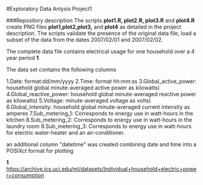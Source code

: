 #Exploratory Data Anlysis Project1

###Repository description
The scripts **plot1.R, plot2.R, plot3.R** and **plot4.R** create PNG files **plot1,plot2,plot3,** and **plot4** as detailed 
in the project description. The scripts validate the presence of the original data file, load a subset of 
the data from the dates 2007/02/01 and 2007/02/02. 

The complete data file contains electrical usage for one household over a 4 year period  **1**

The data set contains the following columns

1.Date: format:dd/mm/yyyy
2.Time: format hh:mm:ss
3.Global_active_power: household global minute-averaged active power as kilowatts)
4.Global_reactive_power: household global minute-averaged reactive power as kilowatts)
5.Voltage: minute-averaged voltage as volts)
6.Global_intensity: household global minute-averaged current intensity as amperes
7.Sub_metering_1: Corresponds to energy use in watt-hours in the kitchen
8.Sub_metering_2: Corresponds to energy use in watt-hours in the laundry room
9.Sub_metering_3: Corresponds to energy use in watt-hours for electric water-heater and an air-conditioner.

an additional column "datetime" was created combining date and time into a POSIXct format for plotting

**1** https://archive.ics.uci.edu/ml/datasets/Individual+household+electric+power+consumption